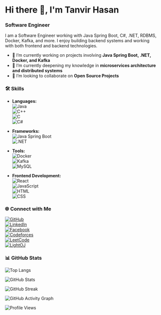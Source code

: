 # Hi there 👋, I'm Tanvir Hasan

### Software Engineer

I am a Software Engineer working with Java Spring Boot, C#, .NET, RDBMS, Docker, Kafka, and more. I enjoy building backend systems and working with both frontend and backend technologies.

- 🔭 I’m currently working on projects involving **Java Spring Boot, .NET, Docker, and Kafka**  
- 🌱 I’m currently deepening my knowledge in **microservices architecture and distributed systems**  
- 🤝 I’m looking to collaborate on **Open Source Projects**  

### 🛠️ Skills

- **Languages:**  
  ![Java](https://img.shields.io/badge/Java-05122A?style=flat&logo=openjdk)  
  ![C++](https://img.shields.io/badge/C++-05122A?style=flat&logo=cplusplus)  
  ![C](https://img.shields.io/badge/C-05122A?style=flat&logo=c)  
  ![C#](https://img.shields.io/badge/C%23-05122A?style=flat&logo=c-sharp)

- **Frameworks:**  
  ![Java Spring Boot](https://img.shields.io/badge/-Spring%20Boot-05122A?style=flat&logo=spring)  
  ![.NET](https://img.shields.io/badge/-.NET-05122A?style=flat&logo=dotnet)  

- **Tools:**  
  ![Docker](https://img.shields.io/badge/-Docker-05122A?style=flat&logo=docker)  
  ![Kafka](https://img.shields.io/badge/-Kafka-05122A?style=flat&logo=apachekafka)  
  ![MySQL](https://img.shields.io/badge/-MySQL-05122A?style=flat&logo=mysql)  

- **Frontend Development:**  
  ![React](https://img.shields.io/badge/-React-05122A?style=flat&logo=react)  
  ![JavaScript](https://img.shields.io/badge/-JavaScript-05122A?style=flat&logo=javascript)  
  ![HTML](https://img.shields.io/badge/-HTML-05122A?style=flat&logo=html5)  
  ![CSS](https://img.shields.io/badge/-CSS-05122A?style=flat&logo=css3)  

### 🌐 Connect with Me

[![GitHub](https://img.shields.io/badge/GitHub-05122A?style=flat&logo=github)](https://github.com/mississippii)  
[![LinkedIn](https://img.shields.io/badge/LinkedIn-05122A?style=flat&logo=linkedin)](https://www.linkedin.com/in/hasantanvir/)  
[![Facebook](https://img.shields.io/badge/Facebook-05122A?style=flat&logo=facebook)](https://www.facebook.com/godfather.jan.14)  
[![Codeforces](https://img.shields.io/badge/Codeforces-05122A?style=flat&logo=codeforces)](https://codeforces.com/profile/Veer)  
[![LeetCode](https://img.shields.io/badge/LeetCode-05122A?style=flat&logo=leetcode)](https://leetcode.com/__Veer/)  
[![LightOJ](https://img.shields.io/badge/LightOJ-05122A?style=flat&logo=lightoj)](https://lightoj.com/user/u1604090)



### 📊 GitHub Stats
![Top Langs](https://github-readme-stats.vercel.app/api/top-langs/?username=mississippii&layout=compact&theme=gotham&v=2)

![GitHub Stats](https://github-readme-stats.vercel.app/api?username=mississippii&theme=gotham&show_icons=true&count_private=true&v=2)

![GitHub Streak](https://streak-stats.demolab.com/?user=mississippii&theme=gotham)

![GitHub Activity Graph](https://github-readme-activity-graph.vercel.app/graph?username=mississippii&theme=gotham)

![Profile Views](https://komarev.com/ghpvc/?username=mississippii&color=blue&style=flat)
